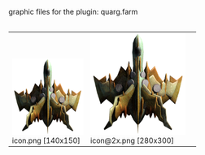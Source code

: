 graphic files for the plugin: quarg.farm<br>
<br>
<table>
	<tr valign="bottom">
		<td><a href="https://github.com/zuckung/endless-sky-plugins/blob/main/myplugins/quarg.farm/icon.png"><img src="https://raw.githubusercontent.com/zuckung/endless-sky-plugins/refs/heads/main/myplugins/quarg.farm/icon.png" width="140" height="150"></a><br>
		icon.png [140x150]</td>
		<td><a href="https://github.com/zuckung/endless-sky-plugins/blob/main/myplugins/quarg.farm/icon@2x.png"><img src="https://raw.githubusercontent.com/zuckung/endless-sky-plugins/refs/heads/main/myplugins/quarg.farm/icon@2x.png" height="200"></a><br>
		icon@2x.png [280x300]</td>
		<td></td>
	</tr>
</table>
